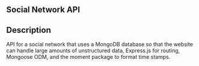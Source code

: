 ## Social Network API


## Description
API for a social network that uses a MongoDB database so that the website can handle large amounts of unstructured data, Express.js for routing, Mongoose ODM, and the moment package to format time stamps.
